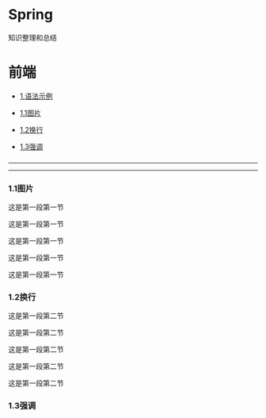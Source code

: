 # Spring
知识整理和总结
# 前端
* [1.语法示例](#a123)

 * [1.1图片](#a1.1)

 * [1.2换行](#a1.2)

 * [1.3强调](#a1.3)
###
---

---


<h3 id="a1.1">1.1图片</h3>
这是第一段第一节

这是第一段第一节

这是第一段第一节

这是第一段第一节

这是第一段第一节
<h3 id="a1.2">1.2换行</h3>
这是第一段第二节

这是第一段第二节

这是第一段第二节

这是第一段第二节

这是第一段第二节

<h3 id="a1.3">1.3强调</h3>

